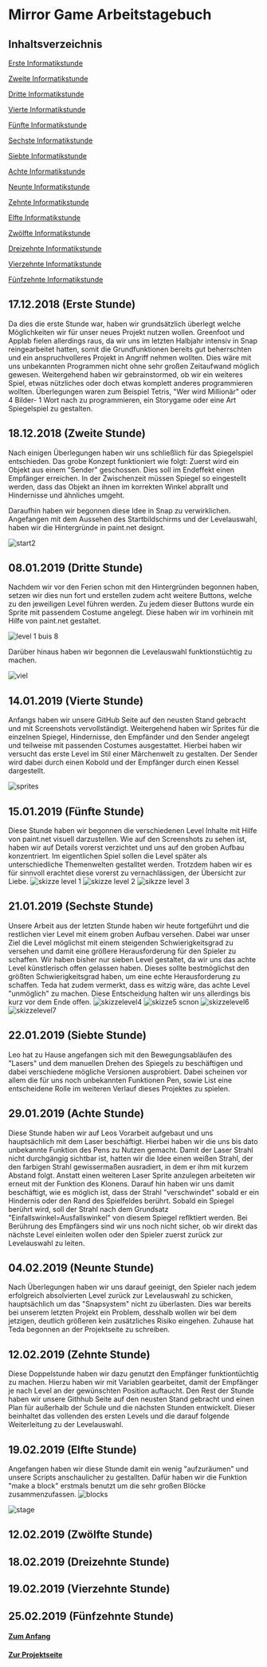 # Mirror Game Arbeitstagebuch

## Inhaltsverzeichnis <a name="Inhaltsverzeichnis"></a>

[Erste Informatikstunde](#eins)

[Zweite Informatikstunde](#zwei)

[Dritte Informatikstunde](#drei)

[Vierte Informatikstunde](#vier)

[Fünfte Informatikstunde](#fünf)

[Sechste Informatikstunde](#sechs)

[Siebte Informatikstunde](#sieben)

[Achte Informatikstunde](#acht)

[Neunte Informatikstunde](#neun)

[Zehnte Informatikstunde](#zehn)

[Elfte Informatikstunde](#elf)

[Zwölfte Informatikstunde](#zwölf)

[Dreizehnte Informatikstunde](#dreizehn)

[Vierzehnte Informatikstunde](#vierzehn)

[Fünfzehnte Informatikstunde](#fünfzehn)



## 17.12.2018 (Erste Stunde) <a name="eins"></a> 

Da dies die erste Stunde war, haben wir grundsätzlich überlegt welche Möglichkeiten wir für unser neues Projekt nutzen wollen. 
Greenfoot und Applab fielen allerdings raus, da wir uns im letzten Halbjahr intensiv in Snap reingearbeitet hatten, somit die
Grundfunktionen bereits gut beherrschten und ein anspruchvolleres Projekt in Angriff nehmen wollten. Dies wäre mit uns unbekannten Programmen nicht ohne sehr großen Zeitaufwand möglich gewesen.
Weitergehend haben wir gebrainstormed, ob wir ein weiteres Spiel, etwas nützliches oder doch etwas komplett anderes programmieren wollten. Überlegungen waren zum Beispiel Tetris, "Wer wird Millionär" oder 4 Bilder- 1 Wort nach zu programmieren, ein Storygame oder eine Art Spiegelspiel zu gestalten.


## 18.12.2018 (Zweite Stunde) <a name="zwei"></a> 

Nach einigen Überlegungen haben wir uns schließlich für das Spiegelspiel entschieden. Das grobe Konzept funktioniert wie folgt:
Zuerst wird ein Objekt aus einem "Sender" geschossen.
Dies soll im Endeffekt einen Empfänger erreichen. In der Zwischenzeit müssen Spiegel so eingestellt werden, dass das Objekt an ihnen im korrekten Winkel abprallt und Hindernisse und ähnliches umgeht.

Daraufhin haben wir begonnen diese Idee in Snap zu verwirklichen. Angefangen mit dem Aussehen des Startbildschirms und der Levelauswahl, haben wir die Hintergründe in paint.net designt.

![start2](https://user-images.githubusercontent.com/42579285/51544472-4c75e800-1e60-11e9-8329-fc8c23fafac6.png)


## 08.01.2019 (Dritte Stunde) <a name="drei"></a> 

Nachdem wir vor den Ferien schon mit den Hintergründen begonnen haben, setzen wir dies nun fort und erstellen zudem acht weitere Buttons, welche zu den jeweiligen Level führen werden. Zu jedem dieser Buttons wurde ein Sprite mit passendem Costume angelegt. Diese haben wir im vorhinein mit Hilfe von paint.net gestaltet.

![level 1 buis 8](https://user-images.githubusercontent.com/42579285/51106502-40e54a00-17ec-11e9-9229-18d016eaae20.png)

Darüber hinaus haben wir begonnen die Levelauswahl funktionstüchtig zu machen.

![viel](https://user-images.githubusercontent.com/42579285/51544607-9a8aeb80-1e60-11e9-911f-b937c08e41e8.png)


## 14.01.2019 (Vierte Stunde) <a name="vier"></a> 

Anfangs haben wir unsere GitHub Seite auf den neusten Stand gebracht und mit Screenshots vervollständigt.
Weitergehend haben wir Sprites für die einzelnen Spiegel, Hindernisse, den Empfänder und den Sender angelegt und teilweise mit passenden Costumes ausgestattet. Hierbei haben wir versucht das erste Level im Stil einer Märchenwelt zu gestalten. Der Sender wird dabei durch einen Kobold und der Empfänger durch einen Kessel dargestellt. 

![sprites](https://user-images.githubusercontent.com/42579285/51106928-95d59000-17ed-11e9-8f96-b247adaba403.png)

## 15.01.2019 (Fünfte Stunde) <a name="fünf"></a> 

Diese Stunde haben wir begonnen die verschiedenen Level Inhalte mit Hilfe von paint.net visuell darzustellen. Wie auf den Screenshots zu sehen ist, haben wir auf Details vorerst verzichtet und uns auf den groben Aufbau konzentriert. 
Im eigentlichen Spiel sollen die Level später als unterschiedliche Themenwelten gestalltet werden. Trotzdem haben wir es für sinnvoll erachtet diese vorerst zu vernachlässigen, der Übersicht zur Liebe.
![skizze level 1](https://user-images.githubusercontent.com/42579285/51190316-44f39380-18e2-11e9-86fd-1ed3a70ea56b.png)
![skizze level 2](https://user-images.githubusercontent.com/42579285/51190319-46bd5700-18e2-11e9-8107-b53f0f3c6b31.png)
![sikzze level 3](https://user-images.githubusercontent.com/42579285/51190313-42913980-18e2-11e9-8c16-2893cf05c289.png)

## 21.01.2019 (Sechste Stunde) <a name="sechs"></a> 

Unsere Arbeit aus der letzten Stunde haben wir heute fortgeführt und die restlichen vier Level mit einem groben Aufbau versehen.
Dabei war unser Ziel die Level möglichst mit einem steigenden Schwierigkeitsgrad zu versehen und damit eine größere Herausforderung für den Spieler  zu schaffen.
Wir haben bisher nur sieben Level gestaltet, da wir uns das achte Level künstlerisch offen gelassen haben. Dieses sollte bestmöglichst den größten Schwierigkeitsgrad haben, um eine echte Herausforderung zu schaffen. Teda hat zudem vermerkt, dass es witzig wäre, das achte Level "unmöglich" zu machen. Diese Entscheidung halten wir uns allerdings bis kurz vor dem Ende offen.
![skizzelevel4](https://user-images.githubusercontent.com/42579285/51467354-a8f7db00-1d6c-11e9-9655-829da6ee67b6.png)
![skizze5 scnon](https://user-images.githubusercontent.com/42579285/51544787-eb9adf80-1e60-11e9-98f8-5e2d265c6044.png)
![skizzelevel6](https://user-images.githubusercontent.com/42579285/51467362-ac8b6200-1d6c-11e9-819c-4816f76e4c4d.png)
![skizzelevel7](https://user-images.githubusercontent.com/42579285/51467366-af865280-1d6c-11e9-9b78-ad951f0c8afd.png)

## 22.01.2019 (Siebte Stunde) <a name="sieben"></a> 

Leo hat zu Hause angefangen sich mit den Bewegungsabläufen des "Lasers" und dem manuellen Drehen des Spiegels zu beschäftigen und dabei verschiedene mögliche Versionen ausprobiert. Dabei scheinen vor allem die für uns noch unbekannten Funktionen Pen, sowie List eine entscheidene Rolle im weiteren Verlauf dieses Projektes zu spielen.   


## 29.01.2019 (Achte Stunde) <a name="acht"></a> 

Diese Stunde haben wir auf Leos Vorarbeit aufgebaut und uns hauptsächlich mit dem Laser beschäftigt.
Hierbei haben wir die uns bis dato unbekannte Funktion des Pens zu Nutzen gemacht. Damit der Laser Strahl nicht durchgängig sichtbar ist, hatten wir die Idee einen weißen Strahl, der den farbigen Strahl gewissermaßen ausradiert, in dem er ihm mit kurzem Abstand folgt.
Anstatt einen weiteren Laser Sprite anzulegen arbeiteten wir erneut mit der Funktion des Klonens.
Darauf hin haben wir uns damit beschäftigt, wie es möglich ist, dass der Strahl "verschwindet" sobald er ein Hindernis oder den Rand des Spielfeldes berührt. Sobald ein Spiegel berührt wird, soll der Strahl nach dem Grundsatz "Einfallswinkel=Ausfallswinkel" von diesem Spiegel reflktiert werden. Bei Berührung des Empfängers sind wir uns noch nicht sicher, ob wir direkt das nächste Level einleiten wollen oder den Spieler zuerst zurück zur Levelauswahl zu leiten.

## 04.02.2019 (Neunte Stunde) <a name="neun"></a> 

Nach Überlegungen haben wir uns darauf geeinigt, den Spieler nach jedem erfolgreich absolvierten Level zurück zur Levelauswahl zu schicken, hauptsächlich um das "Snapsystem" nicht zu überlasten. Dies war bereits bei unserem letzten Projekt ein Problem, desshalb wollen wir bei dem jetzigen, deutlich größeren kein zusätzliches Risiko eingehen.
Zuhause hat Teda begonnen an der Projektseite zu schreiben.


## 12.02.2019 (Zehnte Stunde) <a name="zehn"></a> 

Diese Doppelstunde haben wir dazu genutzt den Empfänger funktiontüchtig zu machen. Hierzu haben wir mit Variablen gearbeitet, damit der Empfänger je nach Level an der gewünschten Position auftaucht. Den Rest der Stunde haben wir unsere Githhub Seite auf den neusten Stand gebracht und einen Plan für außerhalb der Schule und die nächsten Stunden entwickelt. Dieser beinhaltet das vollenden des ersten Levels und die darauf folgende Weiterleitung zu der Levelauswahl.

## 19.02.2019 (Elfte Stunde) <a name="elf"></a> 

Angefangen haben wir diese Stunde damit ein wenig "aufzuräumen" und unsere Scripts anschaulicher zu gestallten.
Dafür haben wir die Funktion "make a block" erstmals benutzt um die sehr großen Blöcke zusammenzufassen.
![blocks](https://user-images.githubusercontent.com/42579285/53021549-bf6f8000-3459-11e9-8a46-2b1b73ad2992.png)

![stage](https://user-images.githubusercontent.com/42579285/53021572-c9917e80-3459-11e9-931e-bd041e30f349.png)



## 12.02.2019 (Zwölfte Stunde) <a name="zwölf"></a> 


## 18.02.2019 (Dreizehnte Stunde) <a name="dreizehn"></a> 


## 19.02.2019 (Vierzehnte Stunde) <a name="vierzehn"></a> 



## 25.02.2019 (Fünfzehnte Stunde) <a name="fünfzehn"></a> 




#### [Zum Anfang](#Inhaltsverzeichnis)

#### [Zur Projektseite](https://github.com/LeoandTeda/-/blob/master/README.md)
